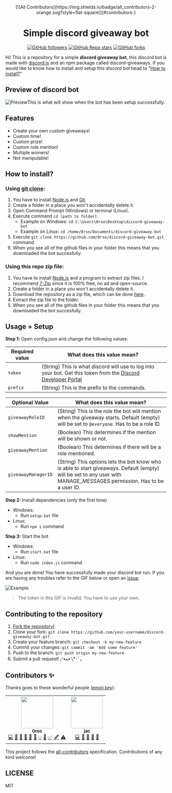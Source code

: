 <div align="center">
<!-- ALL-CONTRIBUTORS-BADGE:START - Do not remove or modify this section -->
[![All Contributors](https://img.shields.io/badge/all_contributors-2-orange.svg?style=flat-square)](#contributors-)
<!-- ALL-CONTRIBUTORS-BADGE:END -->
  <h1 align="center">Simple discord giveaway bot</h1> 

[![GitHub followers](https://img.shields.io/github/followers/orsou?style=social)](https://github.com/orsou) [![GitHub Repo stars](https://img.shields.io/github/stars/orsou/discord-giveaway-bot?style=social)](https://github.com/orsou/discord-giveaway-bot/stargazers) [![GitHub forks](https://img.shields.io/github/forks/orsou/discord-giveaway-bot?style=social)](https://github.com/orsou/discord-giveaway-bot/network/members)

</div>

Hi! This is a repository for a simple **discord giveaway bot**, this discord bot is made with [discord.js](https://discord.js.org/) and an npm package called discord-giveaways. If you would like to know how to install and setup this discord bot head to "[How to install?](#how-to-install)"

## Preview of discord bot
![Preview](https://i.imgur.com/2FYo4T1.png)This is what will show when the bot has been setup successfully.

## Features
* Create your own custom giveaways!
* Custom time!
* Custom prize!
* Custom role mention!
* Multiple winners!
* Not manipulable!

## How to install?

### Using [git clone](https://git-scm.com/docs/git-clone):
1. You have to install [Node.js](https://nodejs.org/en/download/) and [Git](https://git-scm.com/downloads).
2. Create a folder in a place you won't accidentally delete it.
3. Open Command Prompt (Windows) or terminal (Linux).
4. Execute command `cd [path to folder]`.
	- Example on Windows: `cd C:\Users\0rso\Desktop\discord-giveaway-bot`
	- Example on Linux: `cd /home/0rso/Documents/discord-giveaway-bot`
6. Execute `git clone https://github.com/0rso/discord-giveaway-bot.git` command.
7. When you see all of the github files in your folder this means that you downloaded the bot succesfully.

### Using this repo zip file:
1. You have to install [Node.js](https://nodejs.org/en/download/) and a program to extract zip files. I recommend [7-Zip](https://www.7-zip.org/) since it is 100% free, no ad and open-source.
2. Create a folder in a place you won't accidentally delete it.
3. Download the repository as a zip file, which can be done [here](https://github.com/0rso/discord-giveaway-bot/archive/refs/heads/master.zip).
4. Extract the zip file to the folder.
5. When you see all of the github files in your folder this means that you downloaded the bot succesfully.


## Usage + Setup

**Step 1:** Open config.json and change the following values:

| Required value | What does this value mean? |
| --- | --- |
| `token` | (String) This is what discord will use to log into your bot. Get this token from the [Discord Developer Portal](https://discord.com/developers/applications) |
| `prefix` | (String) This is the prefix to the commands. |

| Optional Value | What does this value mean? |
| --- | --- |
| `giveawayRoleID` | (String) This is the role the bot will mention when the giveaway starts. Default (empty) will be set to `@everyone`. Has to be a role ID |
| `showMention` | (Boolean) This determines if the mention will be shown or not. |
| `giveawayMention` | (Boolean) This determines if there will be a role mentioned. |
| `giveawayManagerID` | (String) This options lets the bot know who is able to start giveaways. Default (empty) will be set to any user with MANAGE_MESSAGES permission. Has to be a user ID. |

**Step 2:** Install dependencies (only the first time)
- Windows:
  - Run `setup.bat` file
- Linux:
  - Run `npm i` command

**Step 3:** Start the bot
- Windows:
  - Run `start.bat` file
- Linux:
  - Run `node index.js` command

And you are done! You have successfully made your discord bot run. If you are having any troubles refer to the GIF below or open an [issue](https://github.com/orsou/discord-giveaway-bot/issues/new).

![Example](https://user-images.githubusercontent.com/48368615/120048766-de352780-c00f-11eb-882e-b69e45e96c64.gif)
> The token in this GIF is invalid. You have to use your own.

## Contributing to the repository

1. [Fork the repository!](https://github.com/orsou/discord-giveaway-bot/fork)
2. Clone your fork: `git clone https://github.com/your-username/discord-giveaway-bot.git`
3. Create your feature branch: `git checkout -b my-new-feature`
4. Commit your changes: `git commit -am 'Add some feature'`
5. Push to the branch: `git push origin my-new-feature`
6. Submit a pull request! ₍ᐢ•ﻌ•ᐢ₎*･ﾟ｡

## Contributors ✨

Thanks goes to these wonderful people ([emoji key](https://allcontributors.org/docs/en/emoji-key)):

<!-- ALL-CONTRIBUTORS-LIST:START - Do not remove or modify this section -->
<!-- prettier-ignore-start -->
<!-- markdownlint-disable -->
<table>
  <tr>
    <td align="center"><a href="https://hardhat.cc"><img src="https://avatars.githubusercontent.com/u/64563726?v=4?s=100" width="100px;" alt=""/><br /><sub><b>Orso</b></sub></a><br /><a href="https://github.com/orsou/discord-giveaway-bot/commits?author=orsou" title="Code">💻</a> <a href="https://github.com/orsou/discord-giveaway-bot/commits?author=orsou" title="Documentation">📖</a> <a href="#maintenance-orsou" title="Maintenance">🚧</a> <a href="#projectManagement-orsou" title="Project Management">📆</a> <a href="#ideas-orsou" title="Ideas, Planning, & Feedback">🤔</a> <a href="#design-orsou" title="Design">🎨</a> <a href="#example-orsou" title="Examples">💡</a> <a href="https://github.com/orsou/discord-giveaway-bot/pulls?q=is%3Apr+reviewed-by%3Aorsou" title="Reviewed Pull Requests">👀</a> <a href="#tutorial-orsou" title="Tutorials">✅</a> <a href="#content-orsou" title="Content">🖋</a> <a href="https://github.com/orsou/discord-giveaway-bot/commits?author=orsou" title="Tests">⚠️</a></td>
    <td align="center"><a href="https://prosserjac.xyz/"><img src="https://avatars.githubusercontent.com/u/48368615?v=4?s=100" width="100px;" alt=""/><br /><sub><b>jac</b></sub></a><br /><a href="https://github.com/orsou/discord-giveaway-bot/commits?author=JacProsser" title="Code">💻</a> <a href="https://github.com/orsou/discord-giveaway-bot/commits?author=JacProsser" title="Documentation">📖</a> <a href="#ideas-JacProsser" title="Ideas, Planning, & Feedback">🤔</a> <a href="#question-JacProsser" title="Answering Questions">💬</a> <a href="https://github.com/orsou/discord-giveaway-bot/issues?q=author%3AJacProsser" title="Bug reports">🐛</a></td>
  </tr>
</table>

<!-- markdownlint-restore -->
<!-- prettier-ignore-end -->

<!-- ALL-CONTRIBUTORS-LIST:END -->

This project follows the [all-contributors](https://github.com/all-contributors/all-contributors) specification. Contributions of any kind welcome!

## LICENSE
MIT

